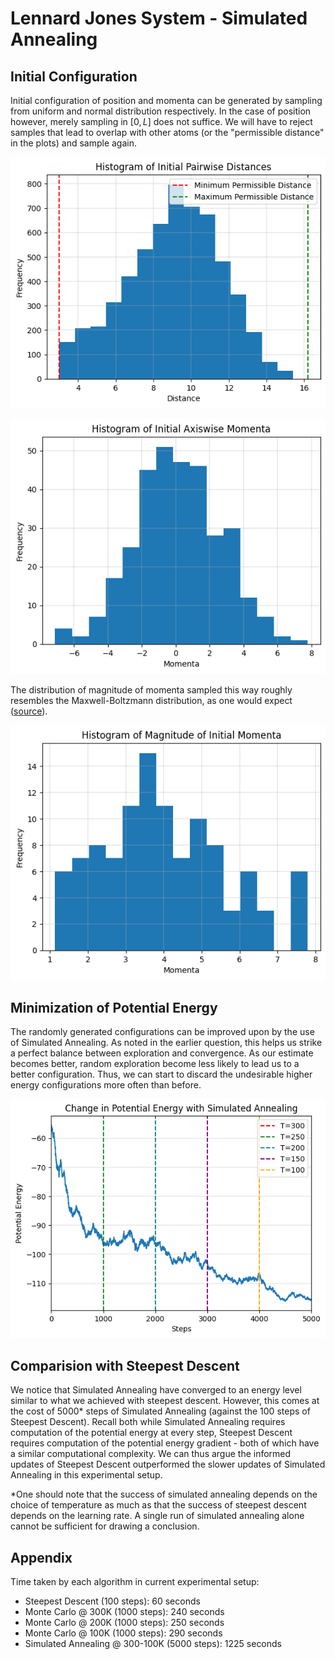 # Lennard Jones System - Simulated Annealing

## Initial Configuration

Initial configuration of position and momenta can be generated by sampling from uniform and normal distribution respectively. In the case of position however, merely sampling in $[0, L]$ does not suffice. We will have to reject samples that lead to overlap with other atoms (or the "permissible distance" in the plots) and sample again.

![initial-distances.png](initial-distances.png)

![initial-momenta.png](initial-momenta.png)

The distribution of magnitude of momenta sampled this way roughly resembles the Maxwell-Boltzmann distribution, as one would expect ([source](https://physics.stackexchange.com/a/536497)).

![initial-momenta-magnitude.png](initial-momenta-magnitude.png)

## Minimization of Potential Energy

The randomly generated configurations can be improved upon by the use of Simulated Annealing. As noted in the earlier question, this helps us strike a perfect balance between exploration and convergence. As our estimate becomes better, random exploration become less likely to lead us to a better configuration. Thus, we can start to discard the undesirable higher energy configurations more often than before.

![simulated-annealing.png](simulated-annealing.png)

## Comparision with Steepest Descent

We notice that Simulated Annealing have converged to an energy level similar to what we achieved with steepest descent. However, this comes at the cost of 5000\* steps of Simulated Annealing (against the 100 steps of Steepest Descent). Recall both while Simulated Annealing requires computation of the potential energy at every step, Steepest Descent requires computation of the potential energy gradient - both of which have a similar computational complexity. We can thus argue the informed updates of Steepest Descent outperformed the slower updates of Simulated Annealing in this experimental setup.

\*One should note that the success of simulated annealing depends on the choice of temperature as much as that the success of steepest descent depends on the learning rate. A single run of simulated annealing alone cannot be sufficient for drawing a conclusion.

## Appendix

Time taken by each algorithm in current experimental setup:
- Steepest Descent (100 steps): 60 seconds
- Monte Carlo @ 300K (1000 steps): 240 seconds
- Monte Carlo @ 200K (1000 steps): 250 seconds
- Monte Carlo @ 100K (1000 steps): 290 seconds
- Simulated Annealing @ 300-100K (5000 steps): 1225 seconds
